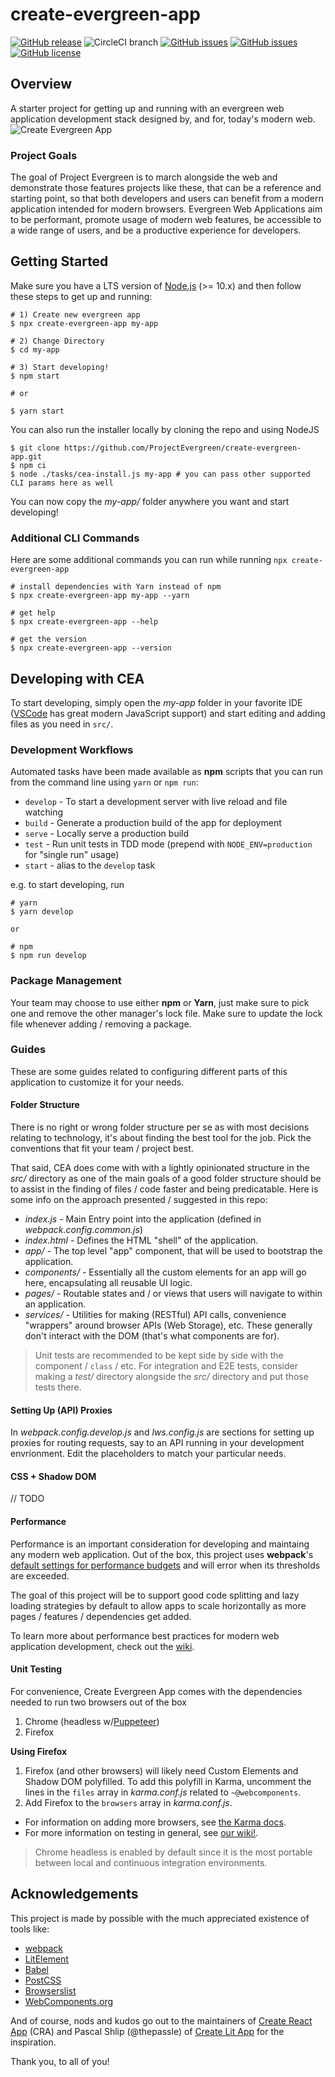 # create-evergreen-app
[![GitHub release](https://img.shields.io/github/tag/ProjectEvergreen/create-evergreen-app.svg)](https://github.com/ProjectEvergreen/create-evergreen-app/tags)
![CircleCI branch](https://img.shields.io/circleci/project/github/ProjectEvergreen/create-evergreen-app/master.svg?style=plastic)
[![GitHub issues](https://img.shields.io/github/issues-raw/ProjectEvergreen/create-evergreen-app.svg)](https://github.com/ProjectEvergreen/create-evergreen-app/issues)
[![GitHub issues](https://img.shields.io/github/issues-pr-raw/ProjectEvergreen/create-evergreen-app.svg)](https://github.com/ProjectEvergreen/create-evergreen-app/issues)
[![GitHub license](https://img.shields.io/badge/license-MIT-blue.svg)](https://raw.githubusercontent.com/ProjectEvergreen/create-evergreen-app/master/LICENSE.md)

## Overview
A starter project for getting up and running with an evergreen web application development stack designed by, and for, today's modern web.
![Create Evergreen App](https://s3.amazonaws.com/uploads.thegreenhouse.io/project-evergreen/create-evergreen-app-github-repo-banner-0.4.0.png)

### Project Goals
The goal of Project Evergreen is to march alongside the web and demonstrate those features projects like these, that can be a reference and starting point, so that both developers and users can benefit from a modern application intended for modern browsers.  Evergreen Web Applications aim to be performant, promote usage of modern web features, be accessible to a wide range of users, and be a productive experience for developers.

## Getting Started
Make sure you have a LTS version of [Node.js](https://nodejs.org/) (>= 10.x) and then follow these steps to get up and running:
```shell
# 1) Create new evergreen app
$ npx create-evergreen-app my-app

# 2) Change Directory
$ cd my-app

# 3) Start developing!
$ npm start

# or

$ yarn start
```

You can also run the installer locally by cloning the repo and using NodeJS
```shell
$ git clone https://github.com/ProjectEvergreen/create-evergreen-app.git
$ npm ci
$ node ./tasks/cea-install.js my-app # you can pass other supported CLI params here as well
```

You can now copy the _my-app/_ folder anywhere you want and start developing!

### Additional CLI Commands
Here are some additional commands you can run while running `npx create-evergreen-app`
```shell
# install dependencies with Yarn instead of npm
$ npx create-evergreen-app my-app --yarn

# get help
$ npx create-evergreen-app --help

# get the version
$ npx create-evergreen-app --version
```

## Developing with CEA
To start developing, simply open the _my-app_ folder in your favorite IDE ([VSCode](https://code.visualstudio.com/) has great modern JavaScript support) and start editing  and adding files as you need in `src/`.

### Development Workflows
Automated tasks have been made available as **npm** scripts that you can run from the command line using `yarn` or `npm run`:
- `develop` - To start a development server with live reload and file watching
- `build` - Generate a production build of the app for deployment
- `serve` - Locally serve a production build
- `test` - Run unit tests in TDD mode (prepend with `NODE_ENV=production` for "single run" usage)
- `start` - alias to the `develop` task

e.g. to start developing, run
```shell
# yarn
$ yarn develop

or

# npm
$ npm run develop
```

### Package Management
Your team may choose to use either **npm** or **Yarn**, just make sure to pick one and remove the other manager's lock file.  Make sure to update the lock file whenever adding / removing a package.

### Guides
These are some guides related to configuring different parts of this application to customize it for your needs.

#### Folder Structure
There is no right or wrong folder structure per se as with most decisions relating to technology, it's about finding the best tool for the job.  Pick the conventions that fit your team / project best.

That said, CEA does come with with a lightly opinionated structure in the _src/_ directory as one of the main goals of a good folder structure should be to assist in the finding of  files / code faster and being predicatable.  Here is some info on the approach presented / suggested in this repo:
- _index.js_ - Main Entry point into the application (defined in _webpack.config.common.js_)
- _index.html_ - Defines the HTML "shell" of the application.
- _app/_ - The top level "app" component, that will be used to bootstrap the application.
- _components/_ - Essentially all the custom elements for an app will go here, encapsulating all reusable UI logic.
- _pages/_ - Routable states and / or views that users will navigate to within an application.
- _services/_ - Utilities for making (RESTful) API calls, convenience "wrappers" around browser APIs (Web Storage), etc.  These generally don't interact with the DOM (that's what components are for).

> Unit tests are recommended to be kept side by side with the component / `class` / etc.  For integration and E2E tests, consider making a _test/_ directory alongside the _src/_ directory and put those tests there.

#### Setting Up (API) Proxies
In _webpack.config.develop.js_ and _lws.config.js_ are sections for setting up proxies for routing requests, say to an API running in your development envrionment.  Edit the placeholders to match your particular needs.

#### CSS + Shadow DOM
// TODO

#### Performance
Performance is an important consideration for developing and maintaing any modern web application.  Out of the box, this project uses **webpack**'s [default settings for performance budgets](https://webpack.js.org/configuration/performance/) and will error when its thresholds are exceeded.

The goal of this project will be to support good code splitting and lazy loading strategies by default to allow apps to scale horizontally as more pages / features / dependencies get added.

To learn more about performance best practices for modern web application development, check out the [wiki](https://github.com/ProjectEvergreen/create-evergreen-app/wiki/Performance).

#### Unit Testing
For convenience, Create Evergreen App comes with the dependencies needed to run two browsers out of the box
1. Chrome (headless w/[Puppeteer](https://github.com/GoogleChrome/puppeteer/))
1. Firefox

**Using Firefox**
1. Firefox (and other browsers) will likely need Custom Elements and Shadow DOM polyfilled.  To add this polyfill in Karma, uncomment the lines in the `files` array in _karma.conf.js_ related to  `~@webcomponents`.
1. Add Firefox to the `browsers` array in _karma.conf.js_.

- For information on adding more browsers, see [the Karma docs](http://karma-runner.github.io/3.0/config/browsers.html).
- For more information on testing in general, see [our wiki!](https://github.com/ProjectEvergreen/create-evergreen-app/wiki).

> Chrome headless is enabled by default since it is the most portable between local and continuous integration environments.

## Acknowledgements
This project is made by possible with the much appreciated existence of tools like:
- [webpack](https://webpack.js.org/)
- [LitElement](https://github.com/Polymer/lit-element)
- [Babel](https://babeljs.io/)
- [PostCSS](https://github.com/postcss/postcss)
- [Browserslist](https://github.com/browserslist/browserslist)
- [WebComponents.org](https://www.webcomponents.org/)

And of course, nods and kudos go out to the maintainers of [Create React App](https://github.com/facebook/create-react-app) (CRA) and Pascal Shlip (@thepassle) of [Create Lit App](https://github.com/thepassle/create-lit-app) for the inspiration.

Thank you, to all of you!